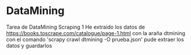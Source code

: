 # DataMining
Tarea de DataMining Scraping 1 
He extraido los datos de https://books.toscrape.com/catalogue/page-1.html con la araña dtmining con el comando 'scrapy crawl dtmining -O prueba.json' pude extraer los datos y guardarlos 
